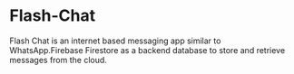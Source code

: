 # Flash-Chat

Flash Chat is an internet based messaging app similar to WhatsApp.Firebase Firestore as a backend database to store and retrieve messages from the cloud. 

